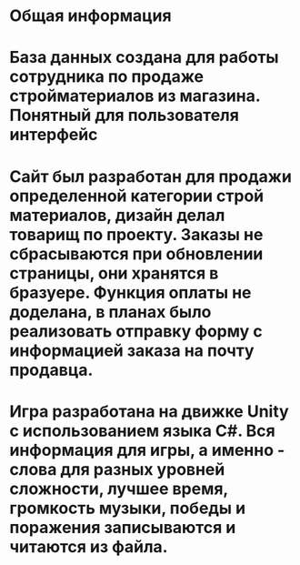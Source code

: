 # Общая информация
# База данных создана для работы сотрудника по продаже стройматериалов из магазина. Понятный для пользователя интерфейс
# Сайт был разработан для продажи определенной категории строй материалов, дизайн делал товарищ по проекту. Заказы не сбрасываются при обновлении страницы, они хранятся в бразуере. Функция оплаты не доделана, в планах было реализовать отправку форму с информацией заказа на почту продавца.
# Игра разработана на движке Unity с использованием языка C#. Вся информация для игры, а именно - слова для разных уровней сложности, лучшее время, громкость музыки, победы и поражения записываются и читаются из файла.
